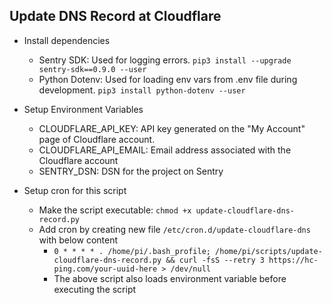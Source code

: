 ## Update DNS Record at Cloudflare

* Install dependencies
  * Sentry SDK: Used for logging errors. `pip3 install --upgrade sentry-sdk==0.9.0 --user`
  * Python Dotenv: Used for loading env vars from .env file during development. `pip3 install python-dotenv --user`

* Setup Environment Variables
  * CLOUDFLARE_API_KEY: API key generated on the "My Account" page of Cloudflare account.
  * CLOUDFLARE_API_EMAIL: Email address associated with the Cloudflare account
  * SENTRY_DSN: DSN for the project on Sentry

* Setup cron for this script
  * Make the script executable: `chmod +x update-cloudflare-dns-record.py`
  * Add cron by creating new file `/etc/cron.d/update-cloudflare-dns` with below content
    * `0 * * * * . /home/pi/.bash_profile; /home/pi/scripts/update-cloudflare-dns-record.py && curl -fsS --retry 3 https://hc-ping.com/your-uuid-here > /dev/null`
    * The above script also loads environment variable before executing the script